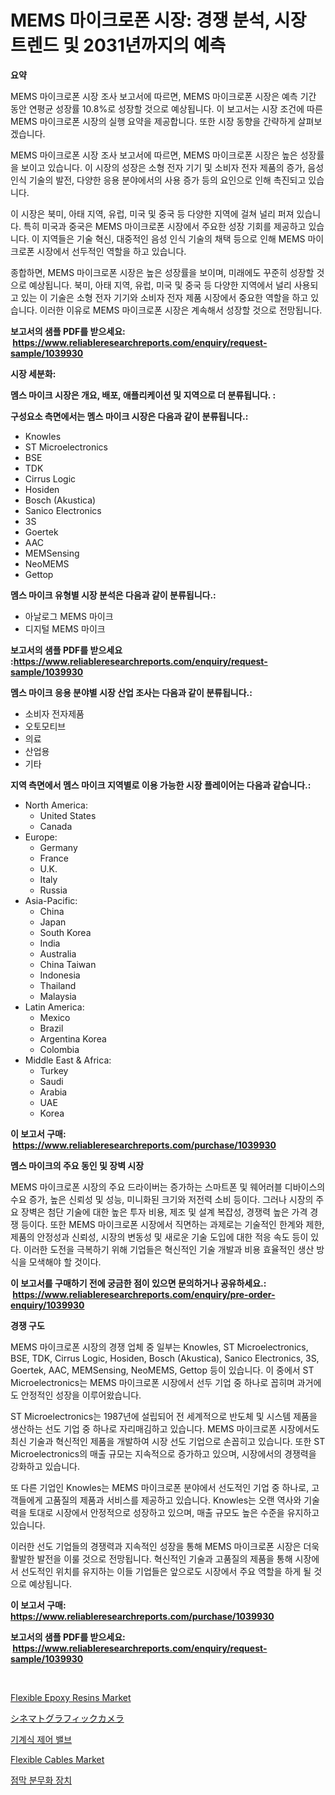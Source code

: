 <p><h1>MEMS 마이크로폰 시장: 경쟁 분석, 시장 트렌드 및 2031년까지의 예측</h1></p><p><strong>요약</strong></p>
<p><p>MEMS 마이크로폰 시장 조사 보고서에 따르면, MEMS 마이크로폰 시장은 예측 기간 동안 연평균 성장률 10.8%로 성장할 것으로 예상됩니다. 이 보고서는 시장 조건에 따른 MEMS 마이크로폰 시장의 실행 요약을 제공합니다. 또한 시장 동향을 간략하게 살펴보겠습니다.</p><p>MEMS 마이크로폰 시장 조사 보고서에 따르면, MEMS 마이크로폰 시장은 높은 성장률을 보이고 있습니다. 이 시장의 성장은 소형 전자 기기 및 소비자 전자 제품의 증가, 음성 인식 기술의 발전, 다양한 응용 분야에서의 사용 증가 등의 요인으로 인해 촉진되고 있습니다.</p><p>이 시장은 북미, 아태 지역, 유럽, 미국 및 중국 등 다양한 지역에 걸쳐 널리 퍼져 있습니다. 특히 미국과 중국은 MEMS 마이크로폰 시장에서 주요한 성장 기회를 제공하고 있습니다. 이 지역들은 기술 혁신, 대중적인 음성 인식 기술의 채택 등으로 인해 MEMS 마이크로폰 시장에서 선두적인 역할을 하고 있습니다.</p><p>종합하면, MEMS 마이크로폰 시장은 높은 성장률을 보이며, 미래에도 꾸준히 성장할 것으로 예상됩니다. 북미, 아태 지역, 유럽, 미국 및 중국 등 다양한 지역에서 널리 사용되고 있는 이 기술은 소형 전자 기기와 소비자 전자 제품 시장에서 중요한 역할을 하고 있습니다. 이러한 이유로 MEMS 마이크로폰 시장은 계속해서 성장할 것으로 전망됩니다.</p></p>
<p><strong>보고서의 샘플 PDF를 받으세요: &nbsp;<a href="https://www.reliableresearchreports.com/enquiry/request-sample/1039930">https://www.reliableresearchreports.com/enquiry/request-sample/1039930</a></strong></p>
<p><strong>시장 세분화:</strong></p>
<p><strong> 멤스 마이크 시장은 개요, 배포, 애플리케이션 및 지역으로 더 분류됩니다. :</strong></p>
<p><strong>구성요소 측면에서는 멤스 마이크 시장은 다음과 같이 분류됩니다.:</strong></p>
<p><ul><li>Knowles</li><li>ST Microelectronics</li><li>BSE</li><li>TDK</li><li>Cirrus Logic</li><li>Hosiden</li><li>Bosch (Akustica)</li><li>Sanico Electronics</li><li>3S</li><li>Goertek</li><li>AAC</li><li>MEMSensing</li><li>NeoMEMS</li><li>Gettop</li></ul></p>
<p><strong> 멤스 마이크 유형별 시장 분석은 다음과 같이 분류됩니다.:</strong></p>
<p><ul><li>아날로그 MEMS 마이크</li><li>디지털 MEMS 마이크</li></ul></p>
<p><strong>보고서의 샘플 PDF를 받으세요 :<a href="https://www.reliableresearchreports.com/enquiry/request-sample/1039930">https://www.reliableresearchreports.com/enquiry/request-sample/1039930</a></strong></p>
<p><strong> 멤스 마이크 응용 분야별 시장 산업 조사는 다음과 같이 분류됩니다.:</strong></p>
<p><ul><li>소비자 전자제품</li><li>오토모티브</li><li>의료</li><li>산업용</li><li>기타</li></ul></p>
<p><strong>지역 측면에서 멤스 마이크 지역별로 이용 가능한 시장 플레이어는 다음과 같습니다.:</strong></p>
<p><ul>
    <li>
        North America:
        <ul>
            <li>United States</li>
            <li>Canada</li>
        </ul>
    </li>
    <li>
        Europe:
        <ul>
            <li>Germany</li>
            <li>France</li>
            <li>U.K.</li>
            <li>Italy</li>
            <li>Russia</li>
        </ul>
    </li>
    <li>
        Asia-Pacific:
        <ul>
            <li>China</li>
            <li>Japan</li>
            <li>South Korea</li>
            <li>India</li>
            <li>Australia</li>
            <li>China Taiwan</li>
            <li>Indonesia</li>
            <li>Thailand</li>
            <li>Malaysia</li>
        </ul>
    </li>
    <li>
        Latin America:
        <ul>
            <li>Mexico</li>
            <li>Brazil</li>
            <li>Argentina Korea</li>
            <li>Colombia</li>
        </ul>
    </li>
    <li>
        Middle East & Africa:
        <ul>
            <li>Turkey</li>
            <li>Saudi</li>
            <li>Arabia</li>
            <li>UAE</li>
            <li>Korea</li>
        </ul>
    </li>
    </ul></p>
<p><strong>이 보고서 구매: &nbsp;<a href="https://www.reliableresearchreports.com/purchase/1039930">https://www.reliableresearchreports.com/purchase/1039930</a></strong></p>
<p><strong>멤스 마이크의 주요 동인 및 장벽 시장</strong></p>
<p><p>MEMS 마이크로폰 시장의 주요 드라이버는 증가하는 스마트폰 및 웨어러블 디바이스의 수요 증가, 높은 신뢰성 및 성능, 미니화된 크기와 저전력 소비 등이다. 그러나 시장의 주요 장벽은 첨단 기술에 대한 높은 투자 비용, 제조 및 설계 복잡성, 경쟁력 높은 가격 경쟁 등이다. 또한 MEMS 마이크로폰 시장에서 직면하는 과제로는 기술적인 한계와 제한, 제품의 안정성과 신뢰성, 시장의 변동성 및 새로운 기술 도입에 대한 적응 속도 등이 있다. 이러한 도전을 극복하기 위해 기업들은 혁신적인 기술 개발과 비용 효율적인 생산 방식을 모색해야 할 것이다.</p></p>
<p><strong>이 보고서를 구매하기 전에 궁금한 점이 있으면 문의하거나 공유하세요.: &nbsp;<a href="https://www.reliableresearchreports.com/enquiry/pre-order-enquiry/1039930">https://www.reliableresearchreports.com/enquiry/pre-order-enquiry/1039930</a></strong></p>
<p><strong>경쟁 구도</strong></p>
<p><p>MEMS 마이크로폰 시장의 경쟁 업체 중 일부는 Knowles, ST Microelectronics, BSE, TDK, Cirrus Logic, Hosiden, Bosch (Akustica), Sanico Electronics, 3S, Goertek, AAC, MEMSensing, NeoMEMS, Gettop 등이 있습니다. 이 중에서 ST Microelectronics는 MEMS 마이크로폰 시장에서 선두 기업 중 하나로 꼽히며 과거에도 안정적인 성장을 이루어왔습니다. </p><p>ST Microelectronics는 1987년에 설립되어 전 세계적으로 반도체 및 시스템 제품을 생산하는 선도 기업 중 하나로 자리매김하고 있습니다. MEMS 마이크로폰 시장에서도 최신 기술과 혁신적인 제품을 개발하여 시장 선도 기업으로 손꼽히고 있습니다. 또한 ST Microelectronics의 매출 규모는 지속적으로 증가하고 있으며, 시장에서의 경쟁력을 강화하고 있습니다.</p><p>또 다른 기업인 Knowles는 MEMS 마이크로폰 분야에서 선도적인 기업 중 하나로, 고객들에게 고품질의 제품과 서비스를 제공하고 있습니다. Knowles는 오랜 역사와 기술력을 토대로 시장에서 안정적으로 성장하고 있으며, 매출 규모도 높은 수준을 유지하고 있습니다.</p><p>이러한 선도 기업들의 경쟁력과 지속적인 성장을 통해 MEMS 마이크로폰 시장은 더욱 활발한 발전을 이룰 것으로 전망됩니다. 혁신적인 기술과 고품질의 제품을 통해 시장에서 선도적인 위치를 유지하는 이들 기업들은 앞으로도 시장에서 주요 역할을 하게 될 것으로 예상됩니다.</p></p>
<p><strong>이 보고서 구매: &nbsp; <a href="https://www.reliableresearchreports.com/purchase/1039930">https://www.reliableresearchreports.com/purchase/1039930</a></strong></p>
<p><strong>보고서의 샘플 PDF를 받으세요: &nbsp;<a href="https://www.reliableresearchreports.com/enquiry/request-sample/1039930">https://www.reliableresearchreports.com/enquiry/request-sample/1039930</a></strong><strong></strong></p>
<p>&nbsp;</p>
<p><p><a href="https://github.com/bobicer/Market-Research-Report-List-2/blob/main/flexible-epoxy-resins-market.md">Flexible Epoxy Resins Market</a></p><p><a href="https://medium.com/@alyle7648/%E6%98%A0%E7%94%BB%E7%94%A8%E3%82%AB%E3%83%A1%E3%83%A9%E3%81%AE%E5%B8%82%E5%A0%B4%E3%83%AC%E3%83%9D%E3%83%BC%E3%83%88%E3%81%AF-%E3%81%93%E3%81%AE%E5%B8%82%E5%A0%B4%E3%81%AE%E6%9C%80%E6%96%B0%E3%81%AE%E3%83%88%E3%83%AC%E3%83%B3%E3%83%89%E3%82%84%E6%88%90%E9%95%B7%E6%A9%9F%E4%BC%9A%E3%82%92%E6%98%8E%E3%82%89%E3%81%8B%E3%81%AB%E3%81%97%E3%81%BE%E3%81%99-f732e474f07e">シネマトグラフィックカメラ</a></p><p><a href="https://medium.com/@jerrodhilll68/%EA%B8%B0%EA%B3%84-%EC%A0%9C%EC%96%B4-%EB%B0%B8%EB%B8%8C-%EC%8B%9C%EC%9E%A5-%EC%84%B1%EA%B3%B5%EC%A0%81%EC%9D%B8-%EB%B9%84%EC%A6%88%EB%8B%88%EC%8A%A4-%EC%A0%84%EB%9E%B5%EC%9D%98-%EC%97%B4%EC%87%A0-2031%EB%85%84%EA%B9%8C%EC%A7%80-%EC%98%88%EC%B8%A1-c4b3ce6830c3">기계식 제어 밸브</a></p><p><a href="https://github.com/globismark/Market-Research-Report-List-2/blob/main/flexible-cables-market.md">Flexible Cables Market</a></p><p><a href="https://medium.com/@felipegrrady654556/%EC%A0%90%EB%A7%89-%EB%B6%84%EB%AC%B4-%EC%9E%A5%EC%B9%98-%EC%8B%9C%EC%9E%A5-%EB%B6%84%EC%84%9D-%EA%B8%80%EB%A1%9C%EB%B2%8C-%EC%82%B0%EC%97%85-%EC%A0%84%EB%A7%9D-%EB%B0%8F-%EC%98%88%EC%B8%A1-2024%EB%85%84%EB%B6%80%ED%84%B0-2031%EB%85%84-60fe54af2689">점막 분무화 장치</a></p></p>